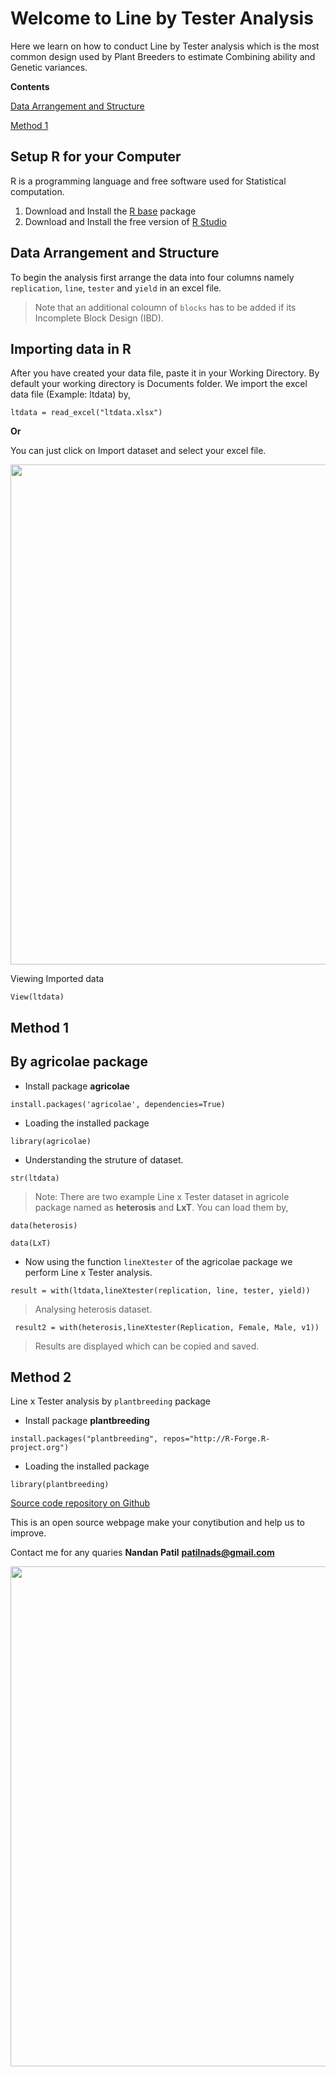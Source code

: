 # Welcome to Line by Tester Analysis 

  Here we learn on how to conduct Line by Tester analysis which is the most common design used by Plant Breeders to estimate Combining ability and Genetic variances. 


**Contents**

[Data Arrangement and Structure](https://nandp1.github.io/Line-Tester-Analysis/#data-arrangement-and-structure)

[Method 1](https://github.com/nandp1/Line-Tester-Analysis/blob/master/README.md#method-1)

##  Setup R for your Computer

R is a programming language and free software used for Statistical computation. 
1. Download and Install the [R base](https://cloud.r-project.org/) package
2. Download and Install the free version of [R Studio](https://rstudio.com/products/rstudio/download/) 


## Data Arrangement and Structure 

To begin the analysis first arrange the data into four columns namely `replication`, `line`, `tester` and `yield` in an excel file. 

> Note that an additional coloumn of `blocks` has to be added if its Incomplete Block Design (IBD). 

## Importing data in R

After you have created your data file, paste it in your Working Directory. By default your working directory is Documents folder. 
We import the excel data file (Example: ltdata) by, 

```ltdata = read_excel("ltdata.xlsx")```

**Or**

You can just click on Import dataset and select your excel file. 

<img src="dataimport.png" width="800" />


Viewing Imported data

```View(ltdata)```


## Method 1 
## By agricolae package 

-  Install package **agricolae** 

```install.packages('agricolae', dependencies=True)```   
                                     
- Loading the installed package 

```library(agricolae)```

- Understanding the struture of dataset. 

```str(ltdata)```

> Note: There are two example Line x Tester dataset in agricole package named as **heterosis** and **LxT**. You can load them by,

```data(heterosis)```

```data(LxT)```

- Now using the function `lineXtester` of the agricolae package we perform Line x Tester analysis. 

```result = with(ltdata,lineXtester(replication, line, tester, yield))```

 > Analysing heterosis dataset. 
 
``` result2 = with(heterosis,lineXtester(Replication, Female, Male, v1))```

> Results are displayed which can be copied and saved. 

## Method 2

Line x Tester analysis by `plantbreeding` package

-  Install package **plantbreeding** 

```install.packages("plantbreeding", repos="http://R-Forge.R-project.org")```   
                                     
- Loading the installed package 

```library(plantbreeding)```

[Source code repository on Github](https://github.com/nandp1/Line-Tester-Analysis) 

This is an open source webpage make your conytibution and help us to improve. 

Contact me for any quaries 
**Nandan Patil**
**patilnads@gmail.com**




<img src="maize.jpg" width="800" />
